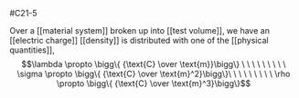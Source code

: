 #C21-5

Over a [[material system]] broken up into [[test volume]], we have an [[electric charge]] [[density]] is distributed with one of the [[physical quantities]], $$\lambda \propto \bigg\{ {\text{C} \over \text{m}}\bigg\} \ \ \ \ \ \ \ \ \ \sigma \propto \bigg\{ {\text{C} \over \text{m}^2}\bigg\}\ \ \ \ \ \ \ \ \ \rho \propto \bigg\{ {\text{C} \over \text{m}^3}\bigg\}$$